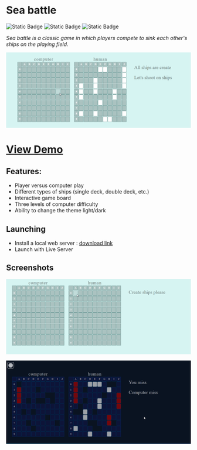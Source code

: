 # Sea battle  


![Static Badge](https://img.shields.io/badge/made%20by-AndrewVoloshin-blue)
![Static Badge](https://img.shields.io/badge/JavaScript-76.4%25-%23f1e05a)
![Static Badge](https://img.shields.io/badge/open%20source-%238b36db)

_Sea battle is a classic game in which players compete to sink each other's ships on the playing field._

![Show Game](./src/assets/gameLight.gif)


# [View Demo](https://andrewvoloshin.github.io/Sea-battle/) 


## Features:
- Player versus computer play
- Different types of ships (single deck, double deck, etc.)
- Interactive game board
- Three levels of computer difficulty
- Ability to change the theme light/dark
  

## Launching
- Install a local web server  : [download link ](https://marketplace.visualstudio.com/items?itemName=ritwickdey.LiveServer)
- Launch with Live Server
## Screenshots
![Show Game](./src/assets/gameLightCreate.gif)

![Show Game](./src/assets/gameLightDark.gif)


